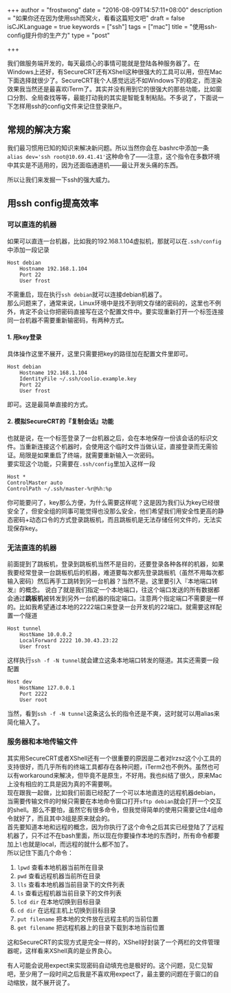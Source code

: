 +++
author = "frostwong"
date = "2016-08-09T14:57:11+08:00"
description = "如果你还在因为使用ssh而窝火，看看这篇短文吧"
draft = false
isCJKLanguage = true
keywords = ["ssh"]
tags = ["mac"]
title = "使用ssh-config提升你的生产力"
type = "post"

+++

我们做服务端开发的，每天最烦心的事情可能就是登陆各种服务器了。在Windows上还好，有SecureCRT还有XShell这种很强大的工具可以用，但在Mac下面选择就很少了。SecureCRT我个人感觉远远不如Windows下的稳定，而渲染效果我当然还是最喜欢iTerm了。其实并没有用到它的很强大的那些功能，比如窗口分割、全局查找等等，最能打动我的其实是智能复制粘贴。不多说了，下面说一下怎样用ssh的config文件来记住登录账户。

## 常规的解决方案
我们最习惯用已知的知识来解决新问题。所以当然你会在.bashrc中添加一条`alias dev='ssh root@10.69.41.41'`这种命令了——注意，这个指令在多数环境中其实是不适用的，因为还面临通道机——最让开发头痛的东西。

所以让我们来发掘一下ssh的强大威力。

## 用ssh config提高效率

### 可以直连的机器
如果可以直连一台机器，比如我的192.168.1.104虚拟机，那就可以在`.ssh/config`中添加一段记录


```
Host debian
	Hostname 192.168.1.104
	Port 22
	User frost
```

不需重启，现在执行`ssh debian`就可以连接debian机器了。  
那么问题来了，通常来说，Linux环境中是找不到明文存储的密码的，这里也不例外，肯定不会让你把密码直接写在这个配置文件中。要实现重新打开一个标签连接同一台机器不需要重新输密码，有两种方式。  
#### 1. 用key登录
具体操作这里不展开，这里只需要把key的路径加在配置文件里即可。

```
Host debian
	Hostname 192.168.1.104
	IdentityFile ~/.ssh/coolio.example.key
	Port 22
	User frost
```

即可。这是最简单直接的方式。  
#### 2. 模拟SecureCRT的『复制会话』功能
也就是说，在一个标签登录了一台机器之后，会在本地保存一份该会话的标识文件。当重新连接这个机器时，会使用这个临时文件当做认证，直接登录而无需验证。局限是如果重启了终端，就需要重新输入一次密码。  
要实现这个功能，只需要在`.ssh/config`里加入这样一段

```
Host *
ControlMaster auto
ControlPath ~/.ssh/master-%r@%h:%p
```

你可能要问了，key那么方便，为什么需要这样呢？这是因为我们认为key已经很安全了，但安全组的同事可能觉得也没那么安全，他们希望我们用安全性更高的静态密码+动态口令的方式登录跳板机，而且跳板机是无法存储任何文件的，无法实现保存key。

### 无法直连的机器
前面提到了跳板机，登录到跳板机当然不是目的，还要登录各种各样的机器，如果我要经常登录一台跳板机后的机器，难道要每次都先登录跳板机（虽然不用每次都输入密码）然后再手工跳转到另一台机器？当然不是。这里要引入『本地端口转发』的概念。
说白了就是我们指定一个本地端口，往这个端口发送的所有数据都会通过**跳板机**被转发到另外一台机器的指定端口。注意两个指定端口不需要是一样的。比如我希望通过本地的2222端口来登录一台开发机的22端口。就需要这样配置一个隧道

```
Host tunnel
	HostName 10.0.0.2
	LocalForward 2222 10.30.43.23:22
	User frost
```

这样执行`ssh -f -N tunnel`就会建立这条本地端口转发的隧道。其实还需要一段配置

```
Host dev
	HostName 127.0.0.1
	Port 2222
	User root
```

当然，看到`ssh -f -N tunnel`这条这么长的指令还是不爽，这时就可以用alias来简化输入了。

### 服务器和本地传输文件
其实用SecureCRT或者XShell还有一个很重要的原因是二者对lrzsz这个小工具的支持很好，而几乎所有的终端工具都存在各种问题，iTerm2也不例外。虽然也可以有workaround来解决，但毕竟不是原生，不好用。我也纠结了很久，原来Mac上没有相应的工具是因为真的不需要啊。  
现在跟我一起做，比如我们前面已经配了一个可以本地直连的远程机器debian，当需要传输文件的时候只需要在本地命令窗口打开`sftp debian`就会打开一个交互的shell。那么不要怕，虽然它有很多命令，但我觉得简单的使用只需要记住4组命令就好了，而且其中3组是原来就会的。  
首先要知道本地和远程的概念，因为你执行了这个命令之后其实已经登陆了了远程机器了，只不过不在bash里面，所以现在你要操作本地的东西时，所有命令都要加上`l`也就是local，而远程的就什么都不加了。  
所以记住下面几个命令：

1. `lpwd` 查看本地机器当前所在目录
2. `pwd` 查看远程机器当前所在目录
3.  `lls` 查看本地机器当前目录下的文件列表
4. `ls` 查看远程机器当前目录下的文件列表
5. `lcd dir` 在本地切换到目标目录
6. `cd dir` 在远程主机上切换到目标目录
7. `put filename` 把本地的文件放在远程主机的当前位置
8. `get filename` 把远程机器上的目录下载到本地当前位置

这和SecureCRT的实现方式是完全一样的，XShell好封装了一个两栏的文件管理器呢，这样看来XShell真的是业界良心。

有人可能会说用expect来实现密码自动填充也是极好的。这个问题，见仁见智吧，至少用了一段时间之后我是不喜欢用expect了，最主要的问题在于窗口的自动缩放，就不展开说了。


